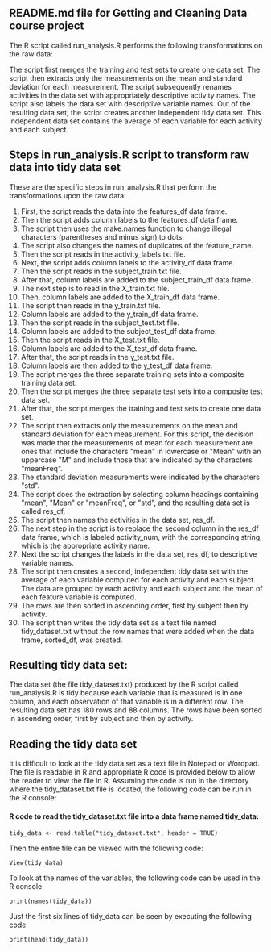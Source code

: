 ##  README.md file for Getting and Cleaning Data course project

The R script called run_analysis.R performs the following transformations on the raw data:

The script first merges the training and test sets to create one data set.
The script then extracts only the measurements on the mean and standard deviation for each measurement.
The script subsequently renames activities in the data set with appropriately descriptive activity names.
The script also labels the data set with descriptive variable names.
Out of the resulting data set, the script creates another independent tidy data set.
This independent data set contains the average of each variable for each activity and each subject.

## Steps in run_analysis.R script to transform raw data into tidy data set

These are the specific steps in run_analysis.R that perform the transformations upon the raw data:

1. First, the script reads the data into the features_df data frame.
2. Then the script adds column labels to the features_df data frame.
3. The script then uses the make.names function to change illegal characters (parentheses and minus sign) to dots.
4. The script also changes the names of duplicates of the feature_name.
5. Then the script reads in the activity_labels.txt file.
6. Next, the script adds column labels to the activity_df data frame.
7. Then the script reads in the subject_train.txt file.
8. After that, column labels are added to the subject_train_df data frame.
9. The next step is to read in the X_train.txt file.
10. Then, column labels are added to the X_train_df data frame.
11. The script then reads in the y_train.txt file.
12. Column labels are added to the y_train_df data frame.
13. Then the script reads in the subject_test.txt file.
14. Column labels are added to the subject_test_df data frame.
15. Then the script reads in the X_test.txt file.
16. Column labels are added to the X_test_df data frame.
17. After that, the script reads in the y_test.txt file.
18. Column labels are then added to the y_test_df data frame.
19. The script merges the three separate training sets into a composite training data set.
20. Then the script merges the three separate test sets into a composite test data set.
21. After that, the script merges the training and test sets to create one data set. 
22. The script then extracts only the measurements on the mean and standard deviation for each measurement. For this script, the  decision was made that the measurements of mean for each measurement are ones that include the characters "mean" in lowercase or "Mean" with an uppercase "M" and include those that are indicated by the  characters "meanFreq".
23. The standard deviation measurements were indicated by the characters "std".
24. The script does the extraction by selecting column headings containing "mean", "Mean" or "meanFreq", or "std", and the resulting data set is called res_df.
25. The script then names the activities in the data set, res_df.
26. The next step in the script is to replace the second column in the res_df data frame, which is labeled activity_num, with the corresponding string, which is the appropriate activity name.
27. Next the script changes the labels in the data set, res_df, to descriptive variable names.
28. The script then creates a second, independent tidy data set with the average of each variable computed for each activity and each subject. The data are grouped by each activity and each subject and the mean of each feature variable is computed.
29. The rows are then sorted in ascending order, first by subject then by activity.
30. The script then writes the tidy data set as a text file named tidy_dataset.txt without the row names that were added when the data frame, sorted_df, was created.

## Resulting tidy data set:

The data set (the file tidy_dataset.txt) produced by the R script called run_analysis.R is tidy because each variable that is measured is in one column, and each observation of that variable is in a different row. The resulting data  set has 180 rows and 88 columns. The rows have been sorted in ascending order, first by subject and then by activity.

## Reading the tidy data set

It is difficult to look at the tidy data set as a text file in Notepad or Wordpad.
The file is readable in R and appropriate R code is provided below to allow the reader to view the file in R.
Assuming the code is run in the directory where the tidy_dataset.txt file is located, the following code can be run in the R console:

#### R code to read the tidy_dataset.txt file into a data frame named tidy_data:

```
tidy_data <- read.table("tidy_dataset.txt", header = TRUE)
```

Then the entire file can be viewed with the following code:

```
View(tidy_data)
```

To look at the names of the variables, the following code can be used in the R console:

```
print(names(tidy_data))
```

Just the first six lines of tidy_data can be seen by executing the following code:

```
print(head(tidy_data))
```
